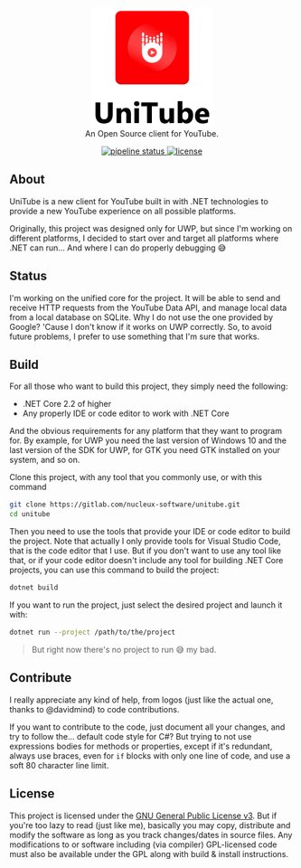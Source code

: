 <p align="center">
  <img src="data/logos/Unitube-vertical.png">
  <br>
  An Open Source client for YouTube.
</p>
<p align="center">
  <a href="https://gitlab.com/nucleux-software/unitube/commits/master">
    <img alt="pipeline status" src="https://img.shields.io/gitlab/pipeline/nucleux-software/unitube/reborn.svg">
  </a>
  <a href="LICENSE">
    <img alt="license" src="https://img.shields.io/github/license/nucleuxsoft/unitube.svg">
  </a>
</p>

## About
UniTube is a new client for YouTube built in with .NET technologies to provide a
new YouTube experience on all possible platforms.

Originally, this project was designed only for UWP, but since I'm working on
different platforms, I decided to start over and target all platforms where .NET
can run... And where I can do properly debugging 😅️

## Status
I'm working on the unified core for the project. It will be able to send and
receive HTTP requests from the YouTube Data API, and manage local data from a
local database on SQLite. Why I do not use the one provided by Google? 'Cause I
don't know if it works on UWP correctly. So, to avoid future problems, I prefer
to use something that I'm sure that works.

## Build
For all those who want to build this project, they simply need the following:

- .NET Core 2.2 of higher
- Any properly IDE or code editor to work with .NET Core

And the obvious requirements for any platform that they want to program for. By
example, for UWP you need the last version of Windows 10 and the last version
of the SDK for UWP, for GTK you need GTK installed on your system, and so on.

Clone this project, with any tool that you commonly use, or with this command

```sh
git clone https://gitlab.com/nucleux-software/unitube.git
cd unitube
```

Then you need to use the tools that provide your IDE or code editor to build the
project. Note that actually I only provide tools for Visual Studio Code, that is
the code editor that I use. But if you don't want to use any tool like that, or
if your code editor doesn't include any tool for building .NET Core projects,
you can use this command to build the project:

```sh
dotnet build
```

If you want to run the project, just select the desired project and launch it
with:

```sh
dotnet run --project /path/to/the/project
```

> But right now there's no project to run 😅️ my bad.

## Contribute
I really appreciate any kind of help, from logos (just like the actual one,
thanks to @davidmind) to code contributions.

If you want to contribute to the code, just document all your changes, and try
to follow the... default code style for C#? But trying to not use expressions
bodies for methods or properties, except if it's redundant, always
use braces, even for `if` blocks with only one line of code, and use a soft 80
character line limit.

## License
This project is licensed under the [GNU General Public License v3](LICENSE).
But if you're too lazy to read (just like me), basically you may copy,
distribute and modify the software as long as you track changes/dates in source
files. Any modifications to or software including (via compiler) GPL-licensed
code must also be available under the GPL along with build & install
instructions.
